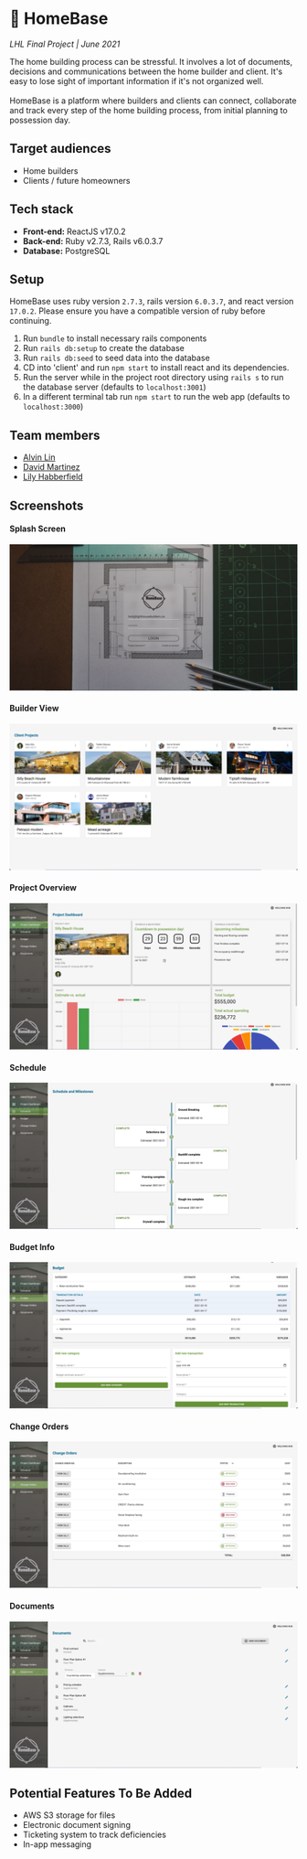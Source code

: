 # 🏡 HomeBase

_LHL Final Project | June 2021_

The home building process can be stressful. It involves a lot of documents, decisions and communications between the home builder and client. It's easy to lose sight of important information if it's not organized well.
<br/><br/>
HomeBase is a platform where builders and clients can connect, collaborate and track every step of the home building process, from initial planning to possession day.

## Target audiences

- Home builders
- Clients / future homeowners

## Tech stack

- **Front-end:** ReactJS v17.0.2
- **Back-end:** Ruby v2.7.3, Rails v6.0.3.7
- **Database:** PostgreSQL

## Setup

HomeBase uses ruby version `2.7.3`, rails version `6.0.3.7`, and react version `17.0.2`. Please ensure you have a compatible version of ruby before continuing.

1. Run `bundle` to install necessary rails components
2. Run `rails db:setup` to create the database
3. Run `rails db:seed` to seed data into the database
4. CD into 'client' and run `npm start` to install react and its dependencies.
5. Run the server while in the project root directory using `rails s` to run the database server (defaults to `localhost:3001`)
6. In a different terminal tab run `npm start` to run the web app (defaults to `localhost:3000`)

## Team members

- [Alvin Lin](https://github.com/Chase78712002)
- [David Martinez](https://github.com/Dmartinez-van)
- [Lily Habberfield](https://github.com/lilyhabbs)

## Screenshots

#### Splash Screen

![Splash Screen](https://github.com/Chase78712002/HomeBase/blob/master/assets/Splash.png)

#### Builder View

![Builder View](https://github.com/Chase78712002/HomeBase/blob/master/assets/Builder_projects.png)

#### Project Overview

![Project Overview](https://github.com/Chase78712002/HomeBase/blob/master/assets/Project_overview.png)

#### Schedule

![Timeline](https://github.com/Chase78712002/HomeBase/blob/master/assets/Timeline.png)

#### Budget Info

![Budget](https://github.com/Chase78712002/HomeBase/blob/master/assets/Budget.png)

#### Change Orders

![Change Orders](https://github.com/Chase78712002/HomeBase/blob/master/assets/Change_orders.png)

#### Documents

![Documents](https://github.com/Chase78712002/HomeBase/blob/master/assets/Documents.png)

## Potential Features To Be Added

- AWS S3 storage for files
- Electronic document signing
- Ticketing system to track deficiencies
- In-app messaging
